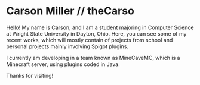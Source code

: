 # Carson Miller // theCarso
Hello! My name is Carson, and I am a student majoring in Computer Science at Wright State University in Dayton, Ohio. Here, you can see some of my recent works, which will mostly contain of projects from school and personal projects mainly involving Spigot plugins.

I currently am developing in a team known as MineCaveMC, which is a Minecraft server, using plugins coded in Java.

Thanks for visiting!
